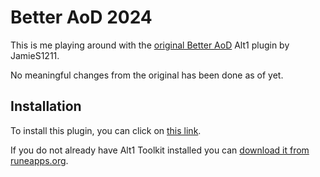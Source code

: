 # Better AoD 2024

This is me playing around with the [original Better AoD](https://runeapps.org/forums/viewtopic.php?id=1324) Alt1 plugin by JamieS1211. 

No meaningful changes from the original has been done as of yet.

## Installation

To install this plugin, you can click on [this link](alt1://addapp/https://jhaego.github.io/Better-AoD-2024/public/appconfig.json).

If you do not already have Alt1 Toolkit installed you can [download it from runeapps.org](https://runeapps.org/alt1).
